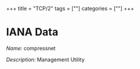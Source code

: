 +++
title = "TCP/2"
tags = [""]
categories = [""]
+++

# IANA Data

_Name:_ compressnet

_Description:_ Management Utility

